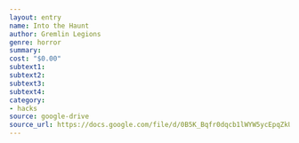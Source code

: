 ```yaml
---
layout: entry 
name: Into the Haunt
author: Gremlin Legions
genre: horror
summary: 
cost: "$0.00"
subtext1: 
subtext2: 
subtext3: 
subtext4: 
category:
- hacks
source: google-drive
source_url: https://docs.google.com/file/d/0B5K_Bqfr0dqcb1lWYW5ycEpqZkU/edit
---
```

